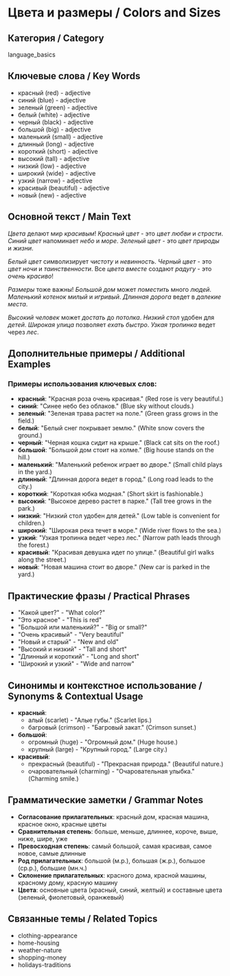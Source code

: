 # Цвета и размеры / Colors and Sizes

## Категория / Category
language_basics

## Ключевые слова / Key Words
- красный (red) - adjective
- синий (blue) - adjective
- зеленый (green) - adjective
- белый (white) - adjective
- черный (black) - adjective
- большой (big) - adjective
- маленький (small) - adjective
- длинный (long) - adjective
- короткий (short) - adjective
- высокий (tall) - adjective
- низкий (low) - adjective
- широкий (wide) - adjective
- узкий (narrow) - adjective
- красивый (beautiful) - adjective
- новый (new) - adjective

## Основной текст / Main Text

*Цвета* делают мир *красивым*! *Красный* *цвет* - это *цвет* *любви* и *страсти*. *Синий* *цвет* напоминает *небо* и *море*. *Зеленый* *цвет* - это *цвет* *природы* и *жизни*.

*Белый* *цвет* символизирует *чистоту* и *невинность*. *Черный* *цвет* - это *цвет* *ночи* и *таинственности*. Все *цвета* *вместе* создают *радугу* - это *очень* *красиво*!

*Размеры* тоже важны! *Большой* *дом* может *поместить* много *людей*. *Маленький* *котенок* *милый* и *игривый*. *Длинная* *дорога* ведет в *далекие* *места*.

*Высокий* *человек* может *достать* до *потолка*. *Низкий* *стол* удобен для *детей*. *Широкая* *улица* позволяет *ехать* *быстро*. *Узкая* *тропинка* ведет через *лес*.

## Дополнительные примеры / Additional Examples

### Примеры использования ключевых слов:
- **красный**: "Красная роза очень красивая." (Red rose is very beautiful.)
- **синий**: "Синее небо без облаков." (Blue sky without clouds.)
- **зеленый**: "Зеленая трава растет на поле." (Green grass grows in the field.)
- **белый**: "Белый снег покрывает землю." (White snow covers the ground.)
- **черный**: "Черная кошка сидит на крыше." (Black cat sits on the roof.)
- **большой**: "Большой дом стоит на холме." (Big house stands on the hill.)
- **маленький**: "Маленький ребенок играет во дворе." (Small child plays in the yard.)
- **длинный**: "Длинная дорога ведет в город." (Long road leads to the city.)
- **короткий**: "Короткая юбка модная." (Short skirt is fashionable.)
- **высокий**: "Высокое дерево растет в парке." (Tall tree grows in the park.)
- **низкий**: "Низкий стол удобен для детей." (Low table is convenient for children.)
- **широкий**: "Широкая река течет в море." (Wide river flows to the sea.)
- **узкий**: "Узкая тропинка ведет через лес." (Narrow path leads through the forest.)
- **красивый**: "Красивая девушка идет по улице." (Beautiful girl walks along the street.)
- **новый**: "Новая машина стоит во дворе." (New car is parked in the yard.)

## Практические фразы / Practical Phrases

- "Какой цвет?" - "What color?"
- "Это красное" - "This is red"
- "Большой или маленький?" - "Big or small?"
- "Очень красивый" - "Very beautiful"
- "Новый и старый" - "New and old"
- "Высокий и низкий" - "Tall and short"
- "Длинный и короткий" - "Long and short"
- "Широкий и узкий" - "Wide and narrow"

## Синонимы и контекстное использование / Synonyms & Contextual Usage

- **красный**: 
  - алый (scarlet) - "Алые губы." (Scarlet lips.)
  - багровый (crimson) - "Багровый закат." (Crimson sunset.)
- **большой**: 
  - огромный (huge) - "Огромный дом." (Huge house.)
  - крупный (large) - "Крупный город." (Large city.)
- **красивый**: 
  - прекрасный (beautiful) - "Прекрасная природа." (Beautiful nature.)
  - очаровательный (charming) - "Очаровательная улыбка." (Charming smile.)

## Грамматические заметки / Grammar Notes

- **Согласование прилагательных**: красный дом, красная машина, красное окно, красные цветы
- **Сравнительная степень**: больше, меньше, длиннее, короче, выше, ниже, шире, уже
- **Превосходная степень**: самый большой, самая красивая, самое новое, самые длинные
- **Род прилагательных**: большой (м.р.), большая (ж.р.), большое (ср.р.), большие (мн.ч.)
- **Склонение прилагательных**: красного дома, красной машины, красному дому, красную машину
- **Цвета**: основные цвета (красный, синий, желтый) и составные цвета (зеленый, фиолетовый, оранжевый)

## Связанные темы / Related Topics

- clothing-appearance
- home-housing
- weather-nature
- shopping-money
- holidays-traditions

